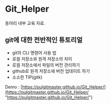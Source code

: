 # Git_Helper

동아리 내부 교육 자료.

## git에 대한 전반적인 튜토리얼 ##

- git의 CLI 명령어 사용 법
- 로컬 저장소와 원격 저장소의 차이
- 로컬 저장소에서 파일의 버전 관리하기
- github로 원격 저장소에 버전 업데이트 하기
- 소소한 TIP(gitk)

Demo : [https://pulgitmaster.github.io/Git_Helper/](https://pulgitmaster.github.io/Git_Helper/ "https://pulgitmaster.github.io/Git_Helper/")